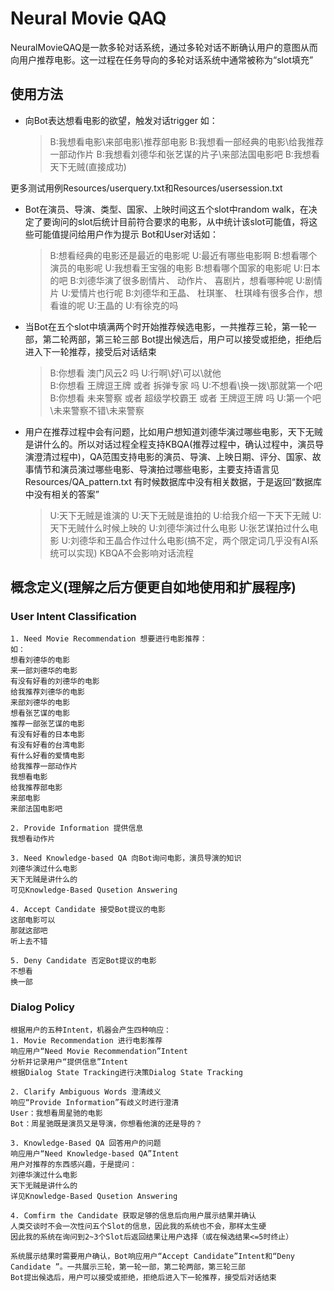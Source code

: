 # Neural Movie QAQ
NeuralMovieQAQ是一款多轮对话系统，通过多轮对话不断确认用户的意图从而向用户推荐电影。这一过程在任务导向的多轮对话系统中通常被称为“slot填充”

## 使用方法
 - 向Bot表达想看电影的欲望，触发对话trigger
如：
   > B:我想看电影\来部电影\推荐部电影
   > B:我想看一部经典的电影\给我推荐一部动作片
   > B:我想看刘德华和张艺谋的片子\来部法国电影吧
   > B:我想看天下无贼(直接成功)

  更多测试用例Resources/userquery.txt和Resources/usersession.txt

 - Bot在演员、导演、类型、国家、上映时间这五个slot中random walk，在决定了要询问的slot后统计目前符合要求的电影，从中统计该slot可能值，将这些可能值提问给用户作为提示
Bot和User对话如：
   > B:想看经典的电影还是最近的电影呢
   > U:最近有哪些电影啊
   > B:想看哪个演员的电影呢
   > U:我想看王宝强的电影
   > B:想看哪个国家的电影呢
   > U:日本的吧
   > B:刘德华演了很多剧情片、 动作片、 喜剧片，想看哪种呢
   > U:剧情片
   > U:爱情片也行呢
   > B:刘德华和王晶、 杜琪峯、 杜琪峰有很多合作，想看谁的呢
   > U:王晶的
   > U:有徐克的吗

 - 当Bot在五个slot中填满两个时开始推荐候选电影，一共推荐三轮，第一轮一部，第二轮两部，第三轮三部
Bot提出候选后，用户可以接受或拒绝，拒绝后进入下一轮推荐，接受后对话结束
   > B:你想看 澳门风云2 吗
   > U:行啊\好\可以\就他\
   > B:你想看 王牌逗王牌 或者 拆弹专家 吗
   > U:不想看\换一拨\那就第一个吧
   > B:你想看 未来警察 或者 超级学校霸王 或者 王牌逗王牌 吗
   > U:第一个吧\未来警察不错\未来警察

 - 用户在推荐过程中会有问题，比如用户想知道刘德华演过哪些电影，天下无贼是讲什么的。所以对话过程全程支持KBQA(推荐过程中，确认过程中，演员导演澄清过程中)，QA范围支持电影的演员、导演、上映日期、评分、国家、故事情节和演员演过哪些电影、导演拍过哪些电影，主要支持语言见Resources/QA_pattern.txt
有时候数据库中没有相关数据，于是返回“数据库中没有相关的答案”
   > U:天下无贼是谁演的
   > U:天下无贼是谁拍的
   > U:给我介绍一下天下无贼
   > U:天下无贼什么时候上映的
   > U:刘德华演过什么电影
   > U:张艺谋拍过什么电影
   > U:刘德华和王晶合作过什么电影(搞不定，两个限定词几乎没有AI系统可以实现)
KBQA不会影响对话流程

## 概念定义(理解之后方便更自如地使用和扩展程序)

### User Intent Classification
    1. Need Movie Recommendation 想要进行电影推荐：
    如：
    想看刘德华的电影
    来一部刘德华的电影
    有没有好看的刘德华的电影
    给我推荐刘德华的电影
    来部刘德华的电影
    想看张艺谋的电影
    推荐一部张艺谋的电影
    有没有好看的日本电影
    有没有好看的台湾电影
    有什么好看的爱情电影
    给我推荐一部动作片
    我想看电影
    给我推荐部电影
    来部电影
    来部法国电影吧
    
    2. Provide Information 提供信息
    我想看动作片
    
    3. Need Knowledge-based QA 向Bot询问电影，演员导演的知识
    刘德华演过什么电影
    天下无贼是讲什么的
    可见Knowledge-Based Qusetion Answering
    
    4. Accept Candidate 接受Bot提议的电影
    这部电影可以
    那就这部吧
    听上去不错
    
    5. Deny Candidate 否定Bot提议的电影
    不想看
    换一部

### Dialog Policy
    根据用户的五种Intent，机器会产生四种响应：
    1. Movie Recommendation 进行电影推荐
    响应用户“Need Movie Recommendation”Intent
    分析并记录用户“提供信息”Intent
    根据Dialog State Tracking进行决策Dialog State Tracking
    
    2. Clarify Ambiguous Words 澄清歧义
    响应“Provide Information”有歧义时进行澄清
    User：我想看周星驰的电影
    Bot：周星驰既是演员又是导演，你想看他演的还是导的？
    
    3. Knowledge-Based QA 回答用户的问题
    响应用户“Need Knowledge-based QA”Intent
    用户对推荐的东西感兴趣，于是提问：
    刘德华演过什么电影
    天下无贼是讲什么的
    详见Knowledge-Based Qusetion Answering
    
    4. Comfirm the Candidate 获取足够的信息后向用户展示结果并确认
    人类交谈时不会一次性问五个Slot的信息，因此我的系统也不会，那样太生硬
    因此我的系统在询问到2~3个Slot后返回结果让用户选择（或在候选结果<=5时终止）
    
    系统展示结果时需要用户确认，Bot响应用户“Accept Candidate”Intent和“Deny Candidate ”。一共展示三轮，第一轮一部，第二轮两部，第三轮三部
    Bot提出候选后，用户可以接受或拒绝，拒绝后进入下一轮推荐，接受后对话结束
